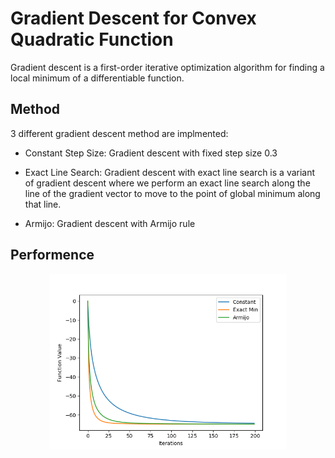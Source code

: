 # Gradient Descent for Convex Quadratic Function

Gradient descent is a first-order iterative optimization algorithm for finding a local minimum of a differentiable function.

## Method

3 different gradient descent method are implmented:

- Constant Step Size: Gradient descent with fixed step size 0.3

- Exact Line Search: Gradient descent with exact line search is a variant of gradient descent where we perform an exact line search along the line of the gradient vector to move to the point of global minimum along that line.

- Armijo: Gradient descent with Armijo rule

## Performence

<p align="center"><img width="75%" src="image/descent.png" /></p>
